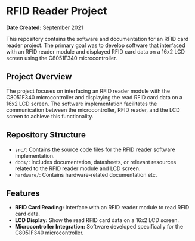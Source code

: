# RFID Reader Project

**Date Created:** September 2021

This repository contains the software and documentation for an RFID card reader project. The primary goal was to develop software that interfaced with an RFID reader module and displayed RFID card data on a 16x2 LCD screen using the C8051F340 microcontroller.

## Project Overview

The project focuses on interfacing an RFID reader module with the C8051F340 microcontroller and displaying the read RFID card data on a 16x2 LCD screen. The software implementation facilitates the communication between the microcontroller, RFID reader, and the LCD screen to achieve this functionality.

## Repository Structure

- `src/`: Contains the source code files for the RFID reader software implementation.
- `docs/`: Includes documentation, datasheets, or relevant resources related to the RFID reader module and LCD screen.
- `hardware/`: Contains hardware-related documentation etc.

## Features

- **RFID Card Reading:** Interface with an RFID reader module to read RFID card data.
- **LCD Display:** Show the read RFID card data on a 16x2 LCD screen.
- **Microcontroller Integration:** Software developed specifically for the C8051F340 microcontroller.
